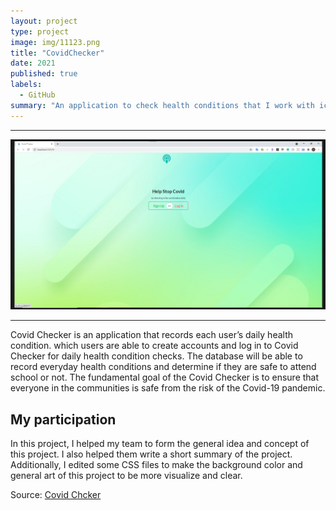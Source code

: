 ```yaml
---
layout: project
type: project
image: img/11123.png
title: "CovidChecker"
date: 2021
published: true
labels:
  - GitHub
summary: "An application to check health conditions that I work with ics 391 students."
---
```

<hr>
<img class="img-fluid" src="../img/1112.png">
<hr>
Covid Checker is an application that records each user’s daily health condition. which users are able to 
create accounts and log in to Covid Checker for daily health condition checks. The database will be able to 
record everyday health conditions and determine if they are safe to attend school or not.
The fundamental goal of the Covid Checker is to ensure that everyone in the communities is safe from the risk of the Covid-19 pandemic.

## My participation
In this project, I helped my team to form the general idea and concept of this project. I also helped them write a short summary of the 
project. Additionally, I edited some CSS files to make the background color and general art of this project to be more visualize and clear. 

Source: <a href="https://github.com/Lam-Tech/covid-tracker"><i class="large github icon "></i>Covid Chcker</a>
